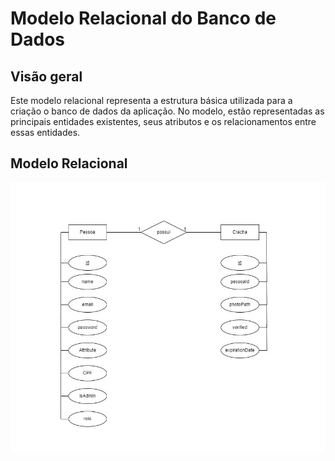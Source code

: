 # Modelo Relacional do Banco de Dados

## Visão geral
Este modelo relacional representa a estrutura básica utilizada para a criação o banco de dados da aplicação. No modelo, estão representadas as principais entidades existentes, seus atributos e os relacionamentos entre essas entidades.

## Modelo Relacional
![Modelo Relacional](/images/database_model.jpg)